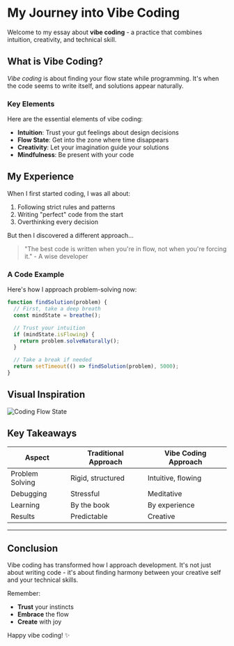 # My Journey into Vibe Coding

Welcome to my essay about **vibe coding** - a practice that combines intuition, creativity, and technical skill.

## What is Vibe Coding?

*Vibe coding* is about finding your flow state while programming. It's when the code seems to write itself, and solutions appear naturally.

### Key Elements

Here are the essential elements of vibe coding:

- **Intuition**: Trust your gut feelings about design decisions
- **Flow State**: Get into the zone where time disappears
- **Creativity**: Let your imagination guide your solutions
- **Mindfulness**: Be present with your code

## My Experience

When I first started coding, I was all about:

1. Following strict rules and patterns
2. Writing "perfect" code from the start
3. Overthinking every decision

But then I discovered a different approach...

> "The best code is written when you're in flow, not when you're forcing it." - A wise developer

### A Code Example

Here's how I approach problem-solving now:

```javascript
function findSolution(problem) {
  // First, take a deep breath
  const mindState = breathe();

  // Trust your intuition
  if (mindState.isFlowing) {
    return problem.solveNaturally();
  }

  // Take a break if needed
  return setTimeout(() => findSolution(problem), 5000);
}
```

## Visual Inspiration

![Coding Flow State](https://images.unsplash.com/photo-1517180102446-f3ace4fa14e5?w=800&h=400&fit=crop)

## Key Takeaways

| Aspect | Traditional Approach | Vibe Coding Approach |
|--------|---------------------|---------------------|
| Problem Solving | Rigid, structured | Intuitive, flowing |
| Debugging | Stressful | Meditative |
| Learning | By the book | By experience |
| Results | Predictable | Creative |

---

## Conclusion

Vibe coding has transformed how I approach development. It's not just about writing code - it's about finding harmony between your creative self and your technical skills.

Remember:
- **Trust** your instincts
- **Embrace** the flow
- **Create** with joy

Happy vibe coding! ✨